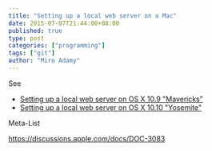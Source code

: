 ```yaml
---
title: "Setting up a local web server on a Mac"
date: 2015-07-07T21:44:00+08:00
published: true
type: post
categories: ["programming"]
tags: ["git"]
author: "Miro Adamy"
---
```


See 

* [Setting up a local web server on OS X 10.9 "Mavericks"](https://discussions.apple.com/docs/DOC-11235)
* [Setting up a local web server on OS X 10.10 "Yosemite"](https://discussions.apple.com/docs/DOC-11236)

Meta-List

<https://discussions.apple.com/docs/DOC-3083>

